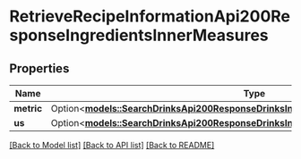 # RetrieveRecipeInformationApi200ResponseIngredientsInnerMeasures

## Properties

Name | Type | Description | Notes
------------ | ------------- | ------------- | -------------
**metric** | Option<[**models::SearchDrinksApi200ResponseDrinksInnerIngredientsInnerMeasuresMetric**](searchDrinksAPI_200_response_drinks_inner_ingredients_inner_measures_metric.md)> |  | [optional]
**us** | Option<[**models::SearchDrinksApi200ResponseDrinksInnerIngredientsInnerMeasuresMetric**](searchDrinksAPI_200_response_drinks_inner_ingredients_inner_measures_metric.md)> |  | [optional]

[[Back to Model list]](../README.md#documentation-for-models) [[Back to API list]](../README.md#documentation-for-api-endpoints) [[Back to README]](../README.md)


